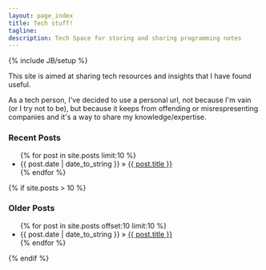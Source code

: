 ```yaml
---
layout: page_index
title: Tech stuff!
tagline:
description: Tech Space for storing and sharing programming notes
---
```


{% include JB/setup %}

This site is aimed at sharing tech resources and insights that I have found useful. 

As a tech person, I've decided to use a personal url, not because I'm vain (or I try not to be), but because it keeps from offending or misrespresenting companies and it's a way to share my knowledge/expertise.
    
### Recent Posts
<ul class="posts">
  {% for post in site.posts limit:10 %}
    <li><span>{{ post.date | date_to_string }}</span> &raquo; <a href="{{ BASE_PATH }}{{ post.url }}">{{ post.title }}</a></li>
  {% endfor %}
</ul>

{% if site.posts > 10 %}
### Older Posts
<ul class="posts">
  {% for post in site.posts offset:10 limit:10 %}
    <li><span>{{ post.date | date_to_string }}</span> &raquo; <a href="{{ BASE_PATH }}{{ post.url }}">{{ post.title }}</a></li>
  {% endfor %}
</ul>
{% endif %}



